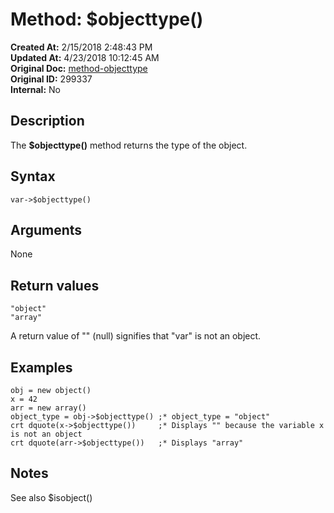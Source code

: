 # Method: $objecttype()

**Created At:** 2/15/2018 2:48:43 PM  
**Updated At:** 4/23/2018 10:12:45 AM  
**Original Doc:** [method-objecttype](https://docs.jbase.com/42948-dynamic-objects/method-objecttype)  
**Original ID:** 299337  
**Internal:** No  


## Description

The **$objecttype()** method returns the type of the object.



## Syntax

```
var->$objecttype() 
```



## Arguments

None



## Return values

```
"object"
"array"
```

A return value of "" (null) signifies that "var" is not an object.



## Examples

```
obj = new object()
x = 42
arr = new array()
object_type = obj->$objecttype() ;* object_type = "object"
crt dquote(x->$objecttype())     ;* Displays "" because the variable x is not an object
crt dquote(arr->$objecttype())   ;* Displays "array"
```



## Notes

See also $isobject()
